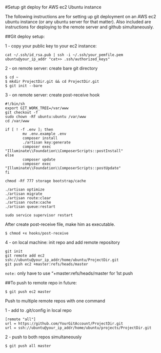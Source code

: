 #Setup git deploy for AWS ec2 Ubuntu instance

The following instructions are for setting up git deployment on an AWS ec2 ubuntu instance (or any ubuntu server for that matter). Also included are instructions for deploying to the remote server and github simultaneously.

##Git deploy setup:

1 - copy your public key to your ec2 instance:

```
cat ~/.ssh/id_rsa.pub | ssh -i ~/.ssh/your_pemfile.pem ubuntu@your_ip_addr "cat>> .ssh/authorized_keys"
```

2 - on remote server: create bare git directory
```
$ cd ~
$ mkdir ProjectDir.git && cd ProjectDir.git
$ git init --bare
```

3 - on remote server: create post-receive hook

```
#!/bin/sh
export GIT_WORK_TREE=/var/www
git checkout -f
sudo chown -Rf ubuntu:ubuntu /var/www
cd /var/www

if [ ! -f .env ]; then
        mv .env.example .env
        composer install
        ./artisan key:generate
        composer exec "Illuminate\\Foundation\\ComposerScripts::postInstall"
else
        composer update
        composer exec "Illuminate\\Foundation\\ComposerScripts::postUpdate"
fi

chmod -Rf 777 storage bootstrap/cache

./artisan optimize
./artisan migrate
./artisan route:clear
./artisan route:cache
./artisan queue:restart

sudo service supervisor restart
```

After create post-receive file, make him as executable.

```
$ chmod +x hooks/post-receive
```

4 - on local machine: init repo and add remote repository

```
git init
git remote add ec2 ssh://ubuntu@your_ip_addr/home/ubuntu/ProjectDir.git
git push ec2 +master:refs/heads/master
```

`note:` only have to use “+master:refs/heads/master for 1st push

##To push to remote repo in future:
```
$ git push ec2 master
```
Push to multiple remote repos with one command

1 - add to .git/config in local repo

```
[remote "all"]
url = https://github.com/YourGitAccount/ProjectDir.git
url = ssh://ubuntu@your_ip_addr/home/ubuntu/projects/ProjectDir.git
```

2 - push to both repos simultaneously

```
$ git push all master
```
